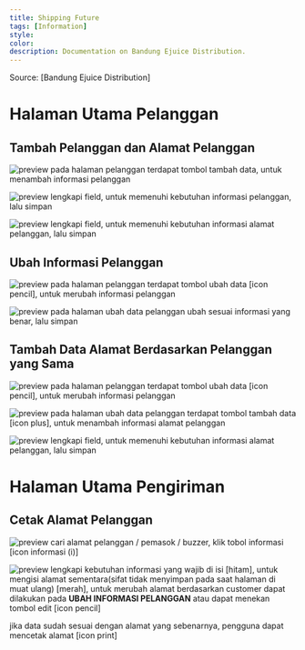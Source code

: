 ```yaml
---
title: Shipping Future
tags: [Information]
style: 
color: 
description: Documentation on Bandung Ejuice Distribution.
---
```


Source: [Bandung Ejuice Distribution]

# Halaman Utama Pelanggan
## Tambah Pelanggan dan Alamat Pelanggan 
![preview]({{'/assets/image'|relative_url}}/bandung-ejuice-distribution/main-customer.png)
pada halaman pelanggan terdapat tombol tambah data, untuk menambah informasi pelanggan<br>

![preview]({{'/assets/image'|relative_url}}/bandung-ejuice-distribution/form-customer.png)
lengkapi field, untuk memenuhi kebutuhan informasi pelanggan, lalu simpan<br>

![preview]({{'/assets/image'|relative_url}}/bandung-ejuice-distribution/form-address.png)
lengkapi field, untuk memenuhi kebutuhan informasi alamat pelanggan, lalu simpan<br>

## Ubah Informasi Pelanggan
![preview]({{'/assets/image'|relative_url}}/bandung-ejuice-distribution/main-customer.png)
pada halaman pelanggan terdapat tombol ubah data [icon pencil], untuk merubah informasi pelanggan<br>

![preview]({{'/assets/image'|relative_url}}/bandung-ejuice-distribution/form-edit-address.png)
pada halaman ubah data pelanggan ubah sesuai informasi yang benar, lalu simpan<br>

## Tambah Data Alamat Berdasarkan Pelanggan yang Sama
![preview]({{'/assets/image'|relative_url}}/bandung-ejuice-distribution/main-customer.png)
pada halaman pelanggan terdapat tombol ubah data [icon pencil], untuk merubah informasi pelanggan<br>

![preview]({{'/assets/image'|relative_url}}/bandung-ejuice-distribution/form-add-address-same-customer.png)
pada halaman ubah data pelanggan terdapat tombol tambah data [icon plus], untuk menambah informasi alamat pelanggan<br>

![preview]({{'/assets/image'|relative_url}}/bandung-ejuice-distribution/form-address.png)
lengkapi field, untuk memenuhi kebutuhan informasi alamat pelanggan, lalu simpan<br>


# Halaman Utama Pengiriman
## Cetak Alamat Pelanggan
![preview]({{'/assets/image'|relative_url}}/bandung-ejuice-distribution/main-warehouse-address.png)
cari alamat pelanggan / pemasok / buzzer, klik tobol informasi [icon informasi (i)]<br>

![preview]({{'/assets/image'|relative_url}}/bandung-ejuice-distribution/form-print-address.png)
lengkapi kebutuhan informasi yang wajib di isi [hitam], untuk mengisi alamat sementara(sifat tidak menyimpan pada saat halaman di muat ulang) [merah], untuk merubah alamat berdasarkan customer
dapat dilakukan pada <b>UBAH INFORMASI PELANGGAN</b> atau dapat menekan tombol edit [icon pencil]<br>

jika data sudah sesuai dengan alamat yang sebenarnya, pengguna dapat mencetak alamat [icon print]<br>
